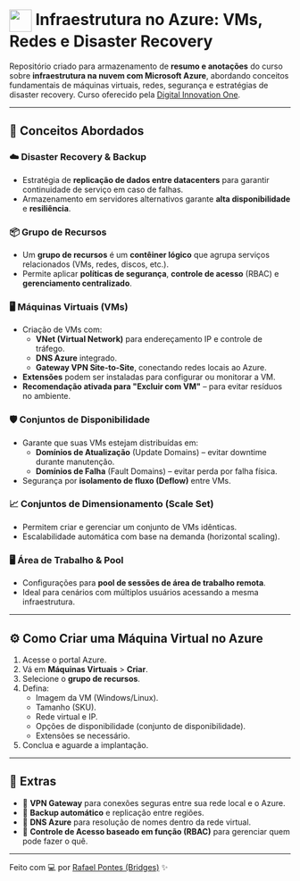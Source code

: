 <h1>
    <a href="https://www.dio.me/">
     <img align="center" width="40px" src="https://hermes.digitalinnovation.one/assets/diome/logo-minimized.png"></a>
    <span> Infraestrutura no Azure: VMs, Redes e Disaster Recovery</span>
</h1>

Repositório criado para armazenamento de **resumo e anotações** do curso sobre **infraestrutura na nuvem com Microsoft Azure**, abordando conceitos fundamentais de máquinas virtuais, redes, segurança e estratégias de disaster recovery. Curso oferecido pela [Digital Innovation One](https://www.dio.me/).

---

## 🧠 Conceitos Abordados

### ☁️ Disaster Recovery & Backup

- Estratégia de **replicação de dados entre datacenters** para garantir continuidade de serviço em caso de falhas.
- Armazenamento em servidores alternativos garante **alta disponibilidade** e **resiliência**.

### 📦 Grupo de Recursos

- Um **grupo de recursos** é um **contêiner lógico** que agrupa serviços relacionados (VMs, redes, discos, etc.).
- Permite aplicar **políticas de segurança**, **controle de acesso** (RBAC) e **gerenciamento centralizado**.

### 🖥️ Máquinas Virtuais (VMs)

- Criação de VMs com:
  - **VNet (Virtual Network)** para endereçamento IP e controle de tráfego.
  - **DNS Azure** integrado.
  - **Gateway VPN Site-to-Site**, conectando redes locais ao Azure.
- **Extensões** podem ser instaladas para configurar ou monitorar a VM.
- **Recomendação ativada para "Excluir com VM"** – para evitar resíduos no ambiente.

### 🛡️ Conjuntos de Disponibilidade

- Garante que suas VMs estejam distribuídas em:
  - **Domínios de Atualização** (Update Domains) – evitar downtime durante manutenção.
  - **Domínios de Falha** (Fault Domains) – evitar perda por falha física.
- Segurança por **isolamento de fluxo (Deflow)** entre VMs.

### 📈 Conjuntos de Dimensionamento (Scale Set)

- Permitem criar e gerenciar um conjunto de VMs idênticas.
- Escalabilidade automática com base na demanda (horizontal scaling).

### 🖥️ Área de Trabalho & Pool

- Configurações para **pool de sessões de área de trabalho remota**.
- Ideal para cenários com múltiplos usuários acessando a mesma infraestrutura.

---

## ⚙️ Como Criar uma Máquina Virtual no Azure

1. Acesse o portal Azure.
2. Vá em **Máquinas Virtuais** > **Criar**.
3. Selecione o **grupo de recursos**.
4. Defina:
   - Imagem da VM (Windows/Linux).
   - Tamanho (SKU).
   - Rede virtual e IP.
   - Opções de disponibilidade (conjunto de disponibilidade).
   - Extensões se necessário.
5. Conclua e aguarde a implantação.

---

## 🚀 Extras

- 📡 **VPN Gateway** para conexões seguras entre sua rede local e o Azure.
- 🔁 **Backup automático** e replicação entre regiões.
- 🧩 **DNS Azure** para resolução de nomes dentro da rede virtual.
- 🔐 **Controle de Acesso baseado em função (RBAC)** para gerenciar quem pode fazer o quê.

---

Feito com 💻 por [Rafael Pontes (Bridges)](https://github.com/seu-usuario-aqui) ✨  
